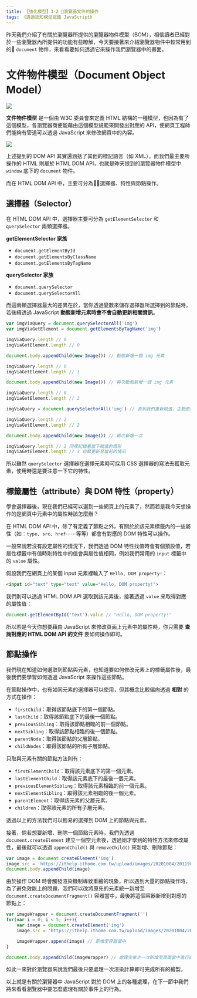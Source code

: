 ```yaml
---
title: 【強化模型】3-2 瀏覽器文件的操作
tags: 《透過認知模型認識 JavaScript》
---
```


昨天我們介紹了有關於瀏覽器所提供的瀏覽器物件模型（BOM），相信讀者已經對於一些瀏覽器內所提供的功能有些瞭解，今天要接著來介紹瀏覽器物件中較常用到的 `document` 物件，來看看要如何透過它來操作我們瀏覽器中的畫面。

# 文件物件模型（Document Object Model）

![](https://i.imgur.com/E9cpOOb.jpg)

**文件物件模型** 是一個由 W3C 委員會來定義 HTML 結構的一種模型，也因為有了這個模型，各瀏覽器商便能藉由這個模型規範來開發出對應的 API，使網頁工程師們能夠有管道可以透過 JavaScript 來修改網頁中的內容。

![](https://i.imgur.com/e3Mya9D.png)

上述提到的 DOM API 其實還涵括了其他的標記語言（如 XML），而我們最主要所操作的 HTML 則屬於 HTML DOM API，也就是昨天提到的瀏覽器物件模型中 `window` 底下的 `document` 物件。

而在 HTML DOM API 中，主要可分為選擇器、特性與節點操作。

## 選擇器（Selector）

在 HTML DOM API 中，選擇器主要可分為 `getElementSelector` 和 `querySelector` 兩類選擇器。

**getElementSelector 家族**
- `document.getElementById`
- `document.getElementsByClassName`
- `document.getElementsByTagName`

**querySelector 家族**
- `document.querySelector`
- `document.querySelectorAll`

而這兩類選擇器最大的差異在於，當你透過變數來儲存選擇器所選擇到的節點時，若後續透過 JavaScript **動態新增元素時會不會自動更新相關資訊**。

```js
var imgViaQuery = document.querySelectorAll('img')
var imgViaGetElement = document.getElementsByTagName('img')

imgViaQuery.length // 0
imgViaGetElement.length // 0

document.body.appendChild(new Image()) // 動態新增一個 img 元素

imgViaQuery.length // 0
imgViaGetElement.length // 1

document.body.appendChild(new Image()) // 再次動態新增一個 img 元素

imgViaQuery.length // 0
imgViaGetElement.length // 2

imgViaQuery = document.querySelectorAll('img') // 直到我們重新賦值，主動更新資訊

imgViaQuery.length // 2
imgViaGetElement.length // 2

document.body.appendChild(new Image()) // 再次新增一次

imgViaQuery.length // 2 同樣紀錄著當下賦值的情形
imgViaGetElement.length // 3 自動更新至當前的情形
```

所以雖然 `querySelector` 選擇器在選擇元素時可採用 CSS 選擇器的寫法去獲取元素，使用時還是要注意一下它的特性。

## 標籤屬性（attribute）與 DOM 特性（property）

學會選擇器後，現在我們已經可以選到一些網頁上的元素了，然而若是我今天想操作的是網頁中元素中的屬性時該怎麼辦？

在 HTML DOM API 中，除了有定義了節點之外，有關於於該元素標籤內的一些屬性（如：`type`、`src`、`href`⋯⋯等等）都會有對應的 DOM 特性可以操作。

一般來說若沒有設定屬性的情況下，我們透過 DOM 特性找值時會有個預設值，若屬性標籤中有值時則特性中的值會與屬性值相同，例如我們常用的 `input` 標籤中的 `value` 屬性。

假設我們在網頁上的某個 input 元素裡輸入了 `Hello, DOM property!`：

```html
<input id="text" type="text" value="Hello, DOM property!">
```

我們則可以透過 HTML DOM API 選取到該元素後，接著透過 `value` 來取得對應的屬性值：

```js
document.getElementById('text').value // "Hello, DOM property!"
```

所以若是今天你想要藉由 JavaScript 來修改頁面上元素中的屬性時，你只需要 **查詢對應的 HTML DOM API 的文件** 要如何操作即可。

## 節點操作

我們現在知道如何選取到節點與元素，也知道要如何修改元素上的標籤屬性後，最後我們要學習如何透過 JavaScript 來操作這些節點。

在節點操作中，也有如同元素的選擇器可以使用，但其概念比較偏向透過 **相對** 的方式在操作：

- `firstChild`：取得該節點底下的第一個節點。
- `lastChild`：取得該節點底下的最後一個節點。
- `previousSibling`：取得該節點相臨的前一個節點。
- `nextSibling`：取得該節點相臨的後一個節點。
- `parentNode`：取得該節點的父層節點。
- `childNodes`：取得該節點的所有子層節點。

只取與元素有關的節點方法則有：

- `firstElementChild`：取得該元素底下的第一個元素。
- `lastElementChild`：取得該元素底下的最後一個元素。
- `previousElementSibling`：取得該元素相臨的前一個元素。
- `nextElementSibling`：取得該元素相臨的後一個元素。
- `parentElement`：取得該元素的父層元素。
- `children`：取得該元素的所有子層元素。

透過以上的方法我們可以輕易的選擇到 DOM 上的節點與元素。

接著，倘若想要新增、刪除一個節點元素時，我們先透過 `document.createElement` 建立一個空元素後，透過剛才學到的特性方法來修改屬性，最後就可以透過 `appendChild()` 與 `removeChild()` 來新增、刪除節點：

```js
var image = document.createElement('img')
image.src = 'https://ithelp.ithome.com.tw/upload/images/20201004/20119062mjiHVKQwDm.jpg'
document.body.appendChild(image)
```

由於操作 DOM 時會觸發渲染機制導致重繪的現象，所以遇到大量的節點操作時，為了避免效能上的問題，我們可以改將原先的元素統一新增至 `document.createDocumentFragment()` 容器當中，最後將這個容器新增到對應的節點上：

```js
var imageWrapper = document.createDocumentFragment('')
for(var i = 0; i < 5; i++){
    var image = document.createElement('img')
    image.src = 'https://ithelp.ithome.com.tw/upload/images/20201004/20119062mjiHVKQwDm.jpg'

    imageWrapper.append(image) // 新增至容器當中
}

document.body.appendChild(imageWrapper) // 處理完後才一次新增至頁面當中進行處理。
```

如此一來對於瀏覽器來說我們最後只要處理一次渲染計算即可完成所有的繪製。

以上就是有關於瀏覽器中 JavaScript 對於 DOM 上的各種處理，在下一節中我們將來看看瀏覽器中要怎麼處理有關於事件上的行為。